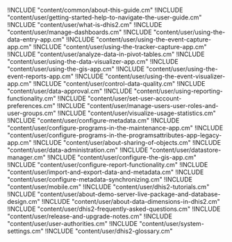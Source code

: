 <!--DHIS2-SECTION-ID:index-->

!INCLUDE "content/common/about-this-guide.cm"
!INCLUDE "content/user/getting-started-help-to-navigate-the-user-guide.cm"
!INCLUDE "content/user/what-is-dhis2.cm"
!INCLUDE "content/user/manage-dashboards.cm"
!INCLUDE "content/user/using-the-data-entry-app.cm"
!INCLUDE "content/user/using-the-event-capture-app.cm"
!INCLUDE "content/user/using-the-tracker-capture-app.cm"
!INCLUDE "content/user/analyze-data-in-pivot-tables.cm"
!INCLUDE "content/user/using-the-data-visualizer-app.cm"
!INCLUDE "content/user/using-the-gis-app.cm"
!INCLUDE "content/user/using-the-event-reports-app.cm"
!INCLUDE "content/user/using-the-event-visualizer-app.cm"
!INCLUDE "content/user/control-data-quality.cm"
!INCLUDE "content/user/data-approval.cm"
!INCLUDE "content/user/using-reporting-functionality.cm"
!INCLUDE "content/user/set-user-account-preferences.cm"
!INCLUDE "content/user/manage-users-user-roles-and-user-groups.cm"
!INCLUDE "content/user/visualize-usage-statistics.cm"
!INCLUDE "content/user/configure-metadata.cm"
!INCLUDE "content/user/configure-programs-in-the-maintenance-app.cm"
!INCLUDE "content/user/configure-programs-in-the-programsattributes-app-legacy-app.cm"
!INCLUDE "content/user/about-sharing-of-objects.cm"
!INCLUDE "content/user/data-administration.cm"
!INCLUDE "content/user/datastore-manager.cm"
!INCLUDE "content/user/configure-the-gis-app.cm"
!INCLUDE "content/user/configure-report-functionality.cm"
!INCLUDE "content/user/import-and-export-data-and-metadata.cm"
!INCLUDE "content/user/configure-metadata-synchronizing.cm"
!INCLUDE "content/user/mobile.cm"
!INCLUDE "content/user/dhis2-tutorials.cm"
!INCLUDE "content/user/about-demo-server-live-package-and-database-design.cm"
!INCLUDE "content/user/about-data-dimensions-in-dhis2.cm"
!INCLUDE "content/user/dhis2-frequently-asked-questions.cm"
!INCLUDE "content/user/release-and-upgrade-notes.cm"
!INCLUDE "content/user/user-authorities.cm"
!INCLUDE "content/user/system-settings.cm"
!INCLUDE "content/user/dhis2-glossary.cm"
